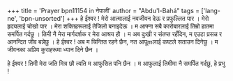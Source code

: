 +++
title = 'Prayer bpn11154 in नेपाली'
author = "Abdu'l-Bahá"
tags = ['lang-ne', 'bpn-unsorted']
+++
हे ईश्वर ! मेरो आत्मालाई नवजीवन देऊ र प्रफुल्लित पार । मेरो हृदयलाई चोखो पार । मेरा शक्तिहरूलाई तेजिलो बनाइदेऊ । म आफ्ना सबै कारोबारलाई तिम्रो हातमा समर्पित गर्दछु । तिमी नै मेरा मार्गदर्शक र मेरा आश्रय हौ । म अब दुःखी र संतप्त रहँदिन, म एउटा प्रसन्न र आनन्दित जीव बन्नेछु । हे ईश्वर ! अब म चिन्तित रहने छैन, नत आपूmलाई कष्टले सताउन दिनेछु । म जीवनका अप्रिय कुराहरूमा ध्यान दिने छैन । 

हे ईश्वर ! तिमी मेरा जति मित्र छौ त्यति म आफुसित पनि छैन । म आफुलाई तिमीमा नै समर्पित गर्दछु, हे प्रभु !
